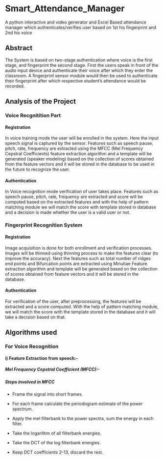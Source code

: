 # Smart_Attendance_Manager
A python interactive and video generator and Excel Based attendance manager which authenticates/verifies user based on 1st his fingerprint and 2nd his voice

## Abstract
The System is based on two-stage authentication where voice is the first stage, and fingerprint the second stage. First the users speak in front of the audio input device and authenticate their voice after which they enter the classroom. A fingerprint sensor module would then be used to authenticate their fingerprint after which respective student’s attendance would be recorded. 

## Analysis of the Project 

### Voice Recgnitition Part

#### Registration

In voice training mode the user will be enrolled in the system. Here the input speech signal is captured by the sensor. Features such as speech pause, pitch, rate, frequency are extracted using the MFCC (Mel Frequency Cepstral Coefficients) feature extraction algorithm and a template will be generated (speaker modeling) based on the collection of scores obtained from the feature vectors and it will be stored in the database to be used in the future to recognize the user. 

#### Authentication

In Voice recognition mode verification of user takes place. Features such as speech pause, pitch, rate, frequency are extracted and score will be computed based on the extracted features and with the help of pattern matching module we will match the score with template stored in database and a decision is made whether the user is a valid user or not.

### Fingerprint Recognition System 

#### Registration

Image acquisition is done for both enrollment and verification processes. Images will be thinned using thinning process to make the features clear (to improve the accuracy). Next the features such as total number of ridges end points and Bifurcation points are extracted using Minutiae Feature extraction algorithm and template will be generated based on the collection of scores obtained from feature vectors and it will be stored in the database. 

#### Authentication

For verification of the user, after preprocessing, the features will be extracted and a score computed. With the help of pattern matching module, we will match the score with the template stored in the database and it will take a decision based on that.

## Algorithms used

### For Voice Recognition 

#### i) Feature Extraction from speech:-

##### Mel Frequency Cepstral Coefficient (MFCC):-  

##### Steps involved in MFCC 

 - Frame the signal into short frames. 

 - For each frame calculate the periodogram estimate of the power spectrum. 

 - Apply the mel filterbank to the power spectra, sum the energy in each filter. 

 - Take the logarithm of all filterbank energies. 

 - Take the DCT of the log filterbank energies. 

 - Keep DCT coefficients 2-13, discard the rest. 
